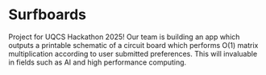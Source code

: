 # Surfboards
Project for UQCS Hackathon 2025! Our team is building an app which outputs a printable schematic of a circuit board which performs O(1) matrix multiplication according to user submitted preferences. This will invaluable in fields such as AI and high performance computing.
